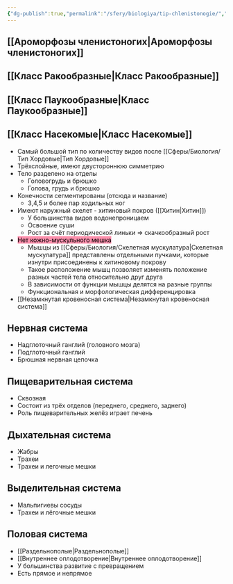 ```yaml
---
{"dg-publish":true,"permalink":"/sfery/biologiya/tip-chlenistonogie/","tags":["Зоология"]}
---
```


## [[Ароморфозы членистоногих\|Ароморфозы членистоногих]] 
## [[Класс Ракообразные\|Класс Ракообразные]] 
## [[Класс Паукообразные\|Класс Паукообразные]]
## [[Класс Насекомые\|Класс Насекомые]] 
- Самый большой тип по количеству видов после [[Сферы/Биология/Тип Хордовые\|Тип Хордовые]]
- Трёхслойные, имеют двустороннюю симметрию
- Тело разделено на отделы
	- Головогрудь и брюшко
	- Голова, грудь и брюшко
- Конечности сегментированы (отсюда и название)
	- 3,4,5 и более пар ходильных ног
- Имеют наружный скелет - хитиновый покров ([[Хитин\|Хитин]])
	- У большинства видов водонепроницаем
	- Освоение суши
	- Рост за счёт периодической линьки => скачкообразный рост
- <mark style="background: #FF5582A6;">Нет кожно-мускульного мешка</mark>
	- Мышцы из [[Сферы/Биология/Скелетная мускулатура\|Скелетная мускулатура]] представлены отдельными пучками, которые изнутри присоединены к хитиновому покрову 
	- Такое расположение мышц позволяет изменять положение разных частей тела относительно друг друга
	- В зависимости от функции мышцы делятся на разные группы
	- Функциональная и морфологическая дифференцировка 
- [[Незамкнутая кровеносная система\|Незамкнутая кровеносная система]]
## Нервная система
- Надглоточный ганглий (головного мозга)
- Подглоточный ганглий
- Брюшная нервная цепочка
## Пищеварительная система
- Сквозная
- Состоит из трёх отделов (переднего, среднего, заднего)
- Роль пищеварительных желёз играет печень
## Дыхательная система
- Жабры
- Трахеи
- Трахеи и легочные мешки
## Выделительная система
- Мальпигиевы сосуды
- Трахеи и лёгочные мешки
## Половая система
- [[Раздельнополые\|Раздельнополые]]
- [[Внутреннее оплодотворение\|Внутреннее оплодотворение]]
- У большинства развитие с превращением
- Есть прямое и непрямое
